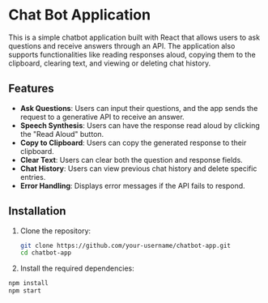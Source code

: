 # Chat Bot Application

This is a simple chatbot application built with React that allows users to ask questions and receive answers through an API. The application also supports functionalities like reading responses aloud, copying them to the clipboard, clearing text, and viewing or deleting chat history.

## Features

- **Ask Questions**: Users can input their questions, and the app sends the request to a generative API to receive an answer.
- **Speech Synthesis**: Users can have the response read aloud by clicking the "Read Aloud" button.
- **Copy to Clipboard**: Users can copy the generated response to their clipboard.
- **Clear Text**: Users can clear both the question and response fields.
- **Chat History**: Users can view previous chat history and delete specific entries.
- **Error Handling**: Displays error messages if the API fails to respond.

## Installation

1. Clone the repository:
   ```bash
   git clone https://github.com/your-username/chatbot-app.git
   cd chatbot-app
2. Install the required dependencies:

  ```bash
  npm install
  npm start
